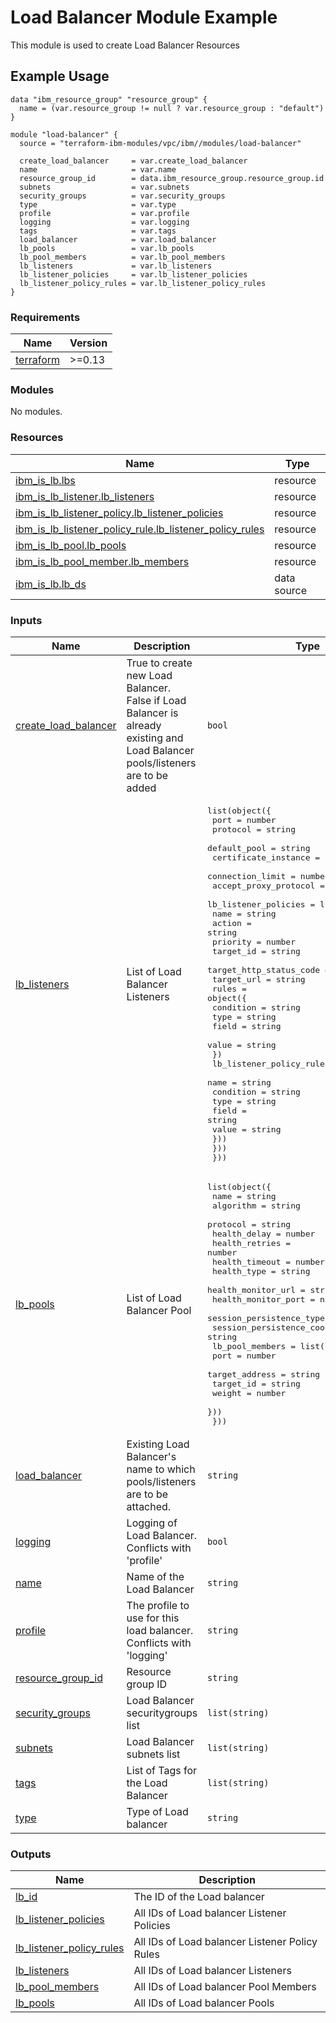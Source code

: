 # Load Balancer Module Example

This module is used to create Load Balancer Resources

## Example Usage
```
data "ibm_resource_group" "resource_group" {
  name = (var.resource_group != null ? var.resource_group : "default")
}

module "load-balancer" {
  source = "terraform-ibm-modules/vpc/ibm//modules/load-balancer"

  create_load_balancer     = var.create_load_balancer
  name                     = var.name
  resource_group_id        = data.ibm_resource_group.resource_group.id
  subnets                  = var.subnets
  security_groups          = var.security_groups
  type                     = var.type
  profile                  = var.profile
  logging                  = var.logging
  tags                     = var.tags
  load_balancer            = var.load_balancer
  lb_pools                 = var.lb_pools
  lb_pool_members          = var.lb_pool_members
  lb_listeners             = var.lb_listeners
  lb_listener_policies     = var.lb_listener_policies
  lb_listener_policy_rules = var.lb_listener_policy_rules
}
```

<!-- BEGINNING OF PRE-COMMIT-TERRAFORM DOCS HOOK -->
### Requirements

| Name | Version |
|------|---------|
| <a name="requirement_terraform"></a> [terraform](#requirement\_terraform) | >=0.13 |

### Modules

No modules.

### Resources

| Name | Type |
|------|------|
| [ibm_is_lb.lbs](https://registry.terraform.io/providers/IBM-Cloud/ibm/latest/docs/resources/is_lb) | resource |
| [ibm_is_lb_listener.lb_listeners](https://registry.terraform.io/providers/IBM-Cloud/ibm/latest/docs/resources/is_lb_listener) | resource |
| [ibm_is_lb_listener_policy.lb_listener_policies](https://registry.terraform.io/providers/IBM-Cloud/ibm/latest/docs/resources/is_lb_listener_policy) | resource |
| [ibm_is_lb_listener_policy_rule.lb_listener_policy_rules](https://registry.terraform.io/providers/IBM-Cloud/ibm/latest/docs/resources/is_lb_listener_policy_rule) | resource |
| [ibm_is_lb_pool.lb_pools](https://registry.terraform.io/providers/IBM-Cloud/ibm/latest/docs/resources/is_lb_pool) | resource |
| [ibm_is_lb_pool_member.lb_members](https://registry.terraform.io/providers/IBM-Cloud/ibm/latest/docs/resources/is_lb_pool_member) | resource |
| [ibm_is_lb.lb_ds](https://registry.terraform.io/providers/IBM-Cloud/ibm/latest/docs/data-sources/is_lb) | data source |

### Inputs

| Name | Description | Type | Default | Required |
|------|-------------|------|---------|:--------:|
| <a name="input_create_load_balancer"></a> [create\_load\_balancer](#input\_create\_load\_balancer) | True to create new Load Balancer. False if Load Balancer is already existing and Load Balancer pools/listeners are to be added | `bool` | n/a | yes |
| <a name="input_lb_listeners"></a> [lb\_listeners](#input\_lb\_listeners) | List of Load Balancer Listeners | <pre>list(object({<br>    port                  = number<br>    protocol              = string<br>    default_pool          = string<br>    certificate_instance  = string<br>    connection_limit      = number<br>    accept_proxy_protocol = bool<br>    lb_listener_policies = list(object({<br>      name                    = string<br>      action                  = string<br>      priority                = number<br>      target_id               = string<br>      target_http_status_code = number<br>      target_url              = string<br>      rules = object({<br>        condition = string<br>        type      = string<br>        field     = string<br>        value     = string<br>      })<br>      lb_listener_policy_rules = list(object({<br>        name      = string<br>        condition = string<br>        type      = string<br>        field     = string<br>        value     = string<br>      }))<br>    }))<br>  }))</pre> | `[]` | no |
| <a name="input_lb_pools"></a> [lb\_pools](#input\_lb\_pools) | List of Load Balancer Pool | <pre>list(object({<br>    name                            = string<br>    algorithm                       = string<br>    protocol                        = string<br>    health_delay                    = number<br>    health_retries                  = number<br>    health_timeout                  = number<br>    health_type                     = string<br>    health_monitor_url              = string<br>    health_monitor_port             = number<br>    session_persistence_type        = string<br>    session_persistence_cookie_name = string<br>    lb_pool_members = list(object({<br>      port           = number<br>      target_address = string<br>      target_id      = string<br>      weight         = number<br>    }))<br>  }))</pre> | `[]` | no |
| <a name="input_load_balancer"></a> [load\_balancer](#input\_load\_balancer) | Existing Load Balancer's name to which pools/listeners are to be attached. | `string` | `null` | no |
| <a name="input_logging"></a> [logging](#input\_logging) | Logging of Load Balancer. Conflicts with 'profile' | `bool` | `null` | no |
| <a name="input_name"></a> [name](#input\_name) | Name of the Load Balancer | `string` | `null` | no |
| <a name="input_profile"></a> [profile](#input\_profile) | The profile to use for this load balancer. Conflicts with 'logging' | `string` | `null` | no |
| <a name="input_resource_group_id"></a> [resource\_group\_id](#input\_resource\_group\_id) | Resource group ID | `string` | `null` | no |
| <a name="input_security_groups"></a> [security\_groups](#input\_security\_groups) | Load Balancer securitygroups list | `list(string)` | `null` | no |
| <a name="input_subnets"></a> [subnets](#input\_subnets) | Load Balancer subnets list | `list(string)` | `[]` | no |
| <a name="input_tags"></a> [tags](#input\_tags) | List of Tags for the Load Balancer | `list(string)` | `null` | no |
| <a name="input_type"></a> [type](#input\_type) | Type of Load balancer | `string` | `null` | no |

### Outputs

| Name | Description |
|------|-------------|
| <a name="output_lb_id"></a> [lb\_id](#output\_lb\_id) | The ID of the Load balancer |
| <a name="output_lb_listener_policies"></a> [lb\_listener\_policies](#output\_lb\_listener\_policies) | All IDs of Load balancer Listener Policies |
| <a name="output_lb_listener_policy_rules"></a> [lb\_listener\_policy\_rules](#output\_lb\_listener\_policy\_rules) | All IDs of Load balancer Listener Policy Rules |
| <a name="output_lb_listeners"></a> [lb\_listeners](#output\_lb\_listeners) | All IDs of Load balancer Listeners |
| <a name="output_lb_pool_members"></a> [lb\_pool\_members](#output\_lb\_pool\_members) | All IDs of Load balancer Pool Members |
| <a name="output_lb_pools"></a> [lb\_pools](#output\_lb\_pools) | All IDs of Load balancer Pools |
<!-- END OF PRE-COMMIT-TERRAFORM DOCS HOOK -->